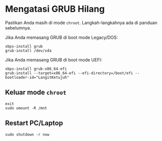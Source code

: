# Mengatasi GRUB Hilang

Pastikan Anda masih di mode `chroot`. Langkah-langkahnya ada di panduan sebelumnya.

Jika Anda memasang GRUB di boot mode Legacy/DOS:

```
xbps-install grub
grub-install /dev/sda
```

Jika Anda memasang GRUB di boot mode UEFI:

```
xbps-install grub-x86_64-efi
grub-install --target=x86_64-efi --efi-directory=/boot/efi --bootloader-id="LangitKetujuh"
```

## Keluar mode `chroot`

```
exit
sudo umount -R /mnt
```

## Restart PC/Laptop

```
sudo shutdown -r now
```
